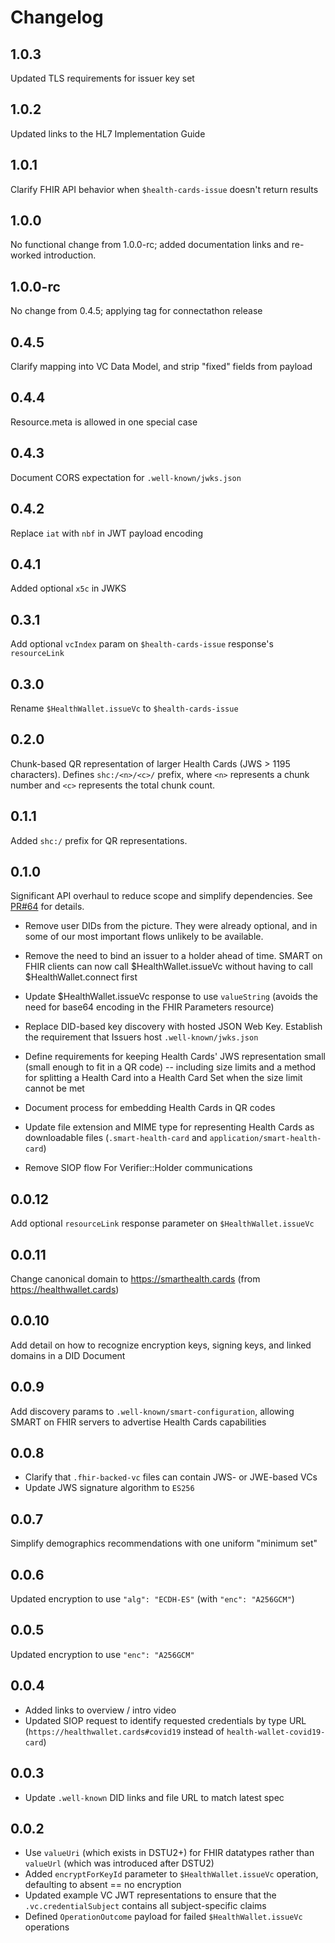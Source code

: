 # Changelog

## 1.0.3

Updated TLS requirements for issuer key set

## 1.0.2

Updated links to the HL7 Implementation Guide

## 1.0.1

Clarify FHIR API behavior when `$health-cards-issue` doesn't return results

## 1.0.0

No functional change from 1.0.0-rc; added documentation links and re-worked introduction.

## 1.0.0-rc

No change from 0.4.5; applying tag for connectathon release

## 0.4.5

Clarify mapping into VC Data Model, and strip "fixed" fields from payload

## 0.4.4

Resource.meta is allowed in one special case

## 0.4.3

Document CORS expectation for `.well-known/jwks.json`

## 0.4.2

Replace `iat` with `nbf` in JWT payload encoding

## 0.4.1

Added optional `x5c` in JWKS

## 0.3.1

Add optional `vcIndex` param on `$health-cards-issue` response's `resourceLink`

## 0.3.0

Rename `$HealthWallet.issueVc` to `$health-cards-issue`

## 0.2.0

Chunk-based QR representation of larger Health Cards (JWS > 1195 characters). Defines `shc:/<n>/<c>/` prefix, where `<n>` represents a chunk number and `<c>` represents the total chunk count.

## 0.1.1

Added `shc:/` prefix for QR representations.

## 0.1.0

Significant API overhaul to reduce scope and simplify dependencies. See [PR#64](https://github.com/smart-on-fhir/health-cards/pull/64) for details.

* Remove user DIDs from the picture. They were already optional, and in some of our most important flows unlikely to be available.

* Remove the need to bind an issuer to a holder ahead of time. SMART on FHIR clients can now call $HealthWallet.issueVc without having to call $HealthWallet.connect first

* Update $HealthWallet.issueVc response to use `valueString` (avoids the need for base64 encoding in the FHIR Parameters resource)

* Replace DID-based key discovery with hosted JSON Web Key. Establish the requirement that Issuers host `.well-known/jwks.json`

* Define requirements for keeping Health Cards' JWS representation small (small enough to fit in a QR code) -- including size limits and a method for splitting a Health Card into a Health Card Set when the size limit cannot be met

* Document process for embedding Health Cards in QR codes

* Update file extension and MIME type for representing Health Cards as downloadable files (`.smart-health-card` and `application/smart-health-card`)

* Remove SIOP flow For Verifier::Holder communications


## 0.0.12

Add optional `resourceLink` response parameter on `$HealthWallet.issueVc`

## 0.0.11

Change canonical domain to https://smarthealth.cards (from https://healthwallet.cards)


## 0.0.10

Add detail on how to recognize encryption keys, signing keys, and linked domains in a DID Document

## 0.0.9

Add discovery params to `.well-known/smart-configuration`, allowing SMART on FHIR servers to advertise Health Cards capabilities


## 0.0.8

* Clarify that `.fhir-backed-vc` files can contain JWS- or JWE-based VCs
* Update JWS signature algorithm to `ES256`

## 0.0.7

Simplify demographics recommendations with one uniform "minimum set"

## 0.0.6

Updated encryption to use `"alg": "ECDH-ES"` (with `"enc": "A256GCM"`)


## 0.0.5

Updated encryption to use `"enc": "A256GCM"`


## 0.0.4

* Added links to overview / intro video
* Updated SIOP request to identify requested credentials by type URL (`https://healthwallet.cards#covid19` instead of `health-wallet-covid19-card`)


## 0.0.3

* Update `.well-known` DID links and file URL to match latest spec

## 0.0.2

* Use `valueUri` (which exists in DSTU2+) for FHIR datatypes rather than `valueUrl` (which was introduced after DSTU2)
* Added `encryptForKeyId` parameter to `$HealthWallet.issueVc` operation, defaulting to absent == no encryption
* Updated example VC JWT representations to ensure that the `.vc.credentialSubject` contains all subject-specific claims
* Defined `OperationOutcome` payload for failed `$HealthWallet.issueVc` operations
